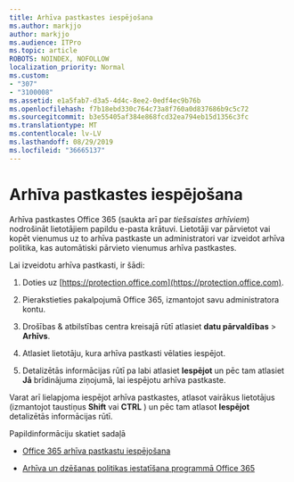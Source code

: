 ```yaml
---
title: Arhīva pastkastes iespējošana
ms.author: markjjo
author: markjjo
ms.audience: ITPro
ms.topic: article
ROBOTS: NOINDEX, NOFOLLOW
localization_priority: Normal
ms.custom:
- "307"
- "3100008"
ms.assetid: e1a5fab7-d3a5-4d4c-8ee2-0edf4ec9b76b
ms.openlocfilehash: f7b18ebd330c764c73a8f760a0d837686b9c5c72
ms.sourcegitcommit: b3e55405af384e868fcd32ea794eb15d1356c3fc
ms.translationtype: MT
ms.contentlocale: lv-LV
ms.lasthandoff: 08/29/2019
ms.locfileid: "36665137"
---
```

# <a name="enable-an-archive-mailbox"></a>Arhīva pastkastes iespējošana

Arhīva pastkastes Office 365 (saukta arī par *tiešsaistes arhīviem*) nodrošināt lietotājiem papildu e-pasta krātuvi. Lietotāji var pārvietot vai kopēt vienumus uz to arhīva pastkaste un administratori var izveidot arhīva politika, kas automātiski pārvieto vienumus arhīva pastkastes.
  
Lai izveidotu arhīva pastkasti, ir šādi:
  
1. Doties uz [https://protection.office.com](https://protection.office.com).

2. Pierakstieties pakalpojumā Office 365, izmantojot savu administratora kontu.

3. Drošības &amp; atbilstības centra kreisajā rūtī atlasiet **datu pārvaldības** \> **Arhīvs**.

4. Atlasiet lietotāju, kura arhīva pastkasti vēlaties iespējot.

5. Detalizētās informācijas rūtī pa labi atlasiet **Iespējot** un pēc tam atlasiet **Jā** brīdinājuma ziņojumā, lai iespējotu arhīva pastkaste.

Varat arī lielapjoma iespējot arhīva pastkastes, atlasot vairākus lietotājus (izmantojot taustiņus **Shift** vai **CTRL** ) un pēc tam atlasot **Iespējot** detalizētās informācijas rūtī.
  
Papildinformāciju skatiet sadaļā
  
- [Office 365 arhīva pastkastu iespējošana](https://support.office.com/article/enable-archive-mailboxes-in-the-office-365-security-compliance-center-268a109e-7843-405b-bb3d-b9393b2342ce)

- [Arhīva un dzēšanas politikas iestatīšana programmā Office 365](https://support.office.com/article/Set-up-an-archive-and-deletion-policy-for-mailboxes-in-your-Office-365-organization-ec3587e4-7b4a-40fb-8fb8-8aa05aeae2ce)
